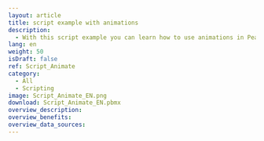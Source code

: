 ```yaml
---
layout: article
title: script example with animations
description: 
  - With this script example you can learn how to use animations in Peakboard.
lang: en
weight: 50
isDraft: false
ref: Script_Animate
category:
  - All
  - Scripting
image: Script_Animate_EN.png
download: Script_Animate_EN.pbmx
overview_description:
overview_benefits:
overview_data_sources:
---
```


